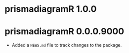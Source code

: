 # prismadiagramR 1.0.0

# prismadiagramR 0.0.0.9000

* Added a `NEWS.md` file to track changes to the package.
